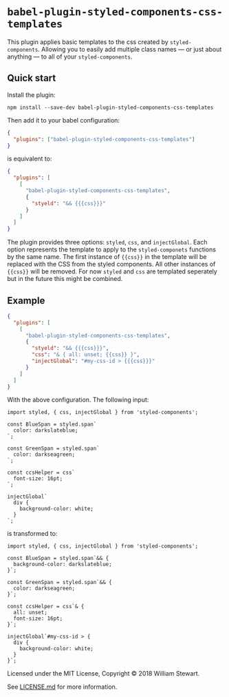 # `babel-plugin-styled-components-css-templates`

This plugin applies basic templates to the css created by `styled-components`.
Allowing you to easily add multiple class names — or just about anything — to all of your `styled-components`.

## Quick start

Install the plugin:

```
npm install --save-dev babel-plugin-styled-components-css-templates
```

Then add it to your babel configuration:

```JSON
{
  "plugins": ["babel-plugin-styled-components-css-templates"]
}
```
is equivalent to:
```JSON
{
  "plugins": [
    [
      "babel-plugin-styled-components-css-templates",
      {
        "styeld": "&& {{{css}}}"
      }
    ]
  ]
}
```
The plugin provides three options: `styled`, `css`, and `injectGlobal`.
Each option represents the template to apply to the `styled-componets` functions by the same name.
The first instance of `{{css}}` in the template will be replaced with the CSS from the styled components. All other instances of `{{css}}` will be removed.
For now `styled` and `css` are templated seperately but in the future this might be combined.

## Example

```JSON
{
  "plugins": [
    [
      "babel-plugin-styled-components-css-templates",
      {
        "styeld": "&& {{{css}}}",
        "css": "& { all: unset; {{css}} }",
        "injectGlobal": "#my-css-id > {{{css}}}"
      }
    ]
  ]
}
```

With the above configuration. The following input:

```JS
import styled, { css, injectGlobal } from 'styled-components';

const BlueSpan = styled.span`
  color: darkslateblue;
`;

const GreenSpan = styled.span`
  color: darkseagreen;
`;

const ccsHelper = css`
  font-size: 16pt;
`;

injectGlobal`
  div {
    background-color: white;
  }
`;
```

is transformed to:

```JS
import styled, { css, injectGlobal } from 'styled-components';

const BlueSpan = styled.span`&& {
  background-color: darkslateblue;
}`;

const GreenSpan = styled.span`&& {
  color: darkseagreen;
}`;

const ccsHelper = css`& {
  all: unset;
  font-size: 16pt;
}`;

injectGlobal`#my-css-id > {
  div {
    background-color: white;
  }
}`;
```

Licensed under the MIT License, Copyright © 2018 William Stewart.

See [LICENSE.md](./LICENSE.md) for more information.
